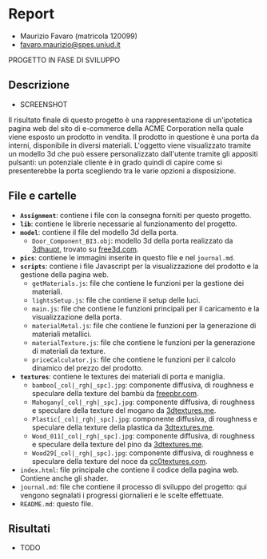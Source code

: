 # Report

- Maurizio Favaro (matricola 120099)
- favaro.maurizio@spes.uniud.it

PROGETTO IN FASE DI SVILUPPO

## Descrizione

 - SCREENSHOT

 Il risultato finale di questo progetto è una rappresentazione di un'ipotetica pagina web del sito di e-commerce della ACME Corporation nella quale viene esposto un prodotto in vendita. Il prodotto in questione è una porta da interni, disponibile in diversi materiali. L'oggetto viene visualizzato tramite un modello 3d che può essere personalizzato dall'utente tramite gli appositi pulsanti: un potenziale cliente è in grado quindi di capire come si presenterebbe la porta scegliendo tra le varie opzioni a disposizione.

## File e cartelle

* **`Assignment`**: contiene i file con la consegna forniti per questo progetto.
* **`lib`**: contiene le librerie necessarie al funzionamento del progetto.
* **`model`**: contiene il file del modello 3d della porta.
  * `Door_Component_BI3.obj`: modello 3d della porta realizzato da [3dhaupt](https://free3d.com/it/user/3dhaupt), trovato su [free3d.com](https://free3d.com/it/3d-model/room-door-94798.html).
* **`pics`**: contiene le immagini inserite in questo file e nel `journal.md`.
* **`scripts`**: contiene i file Javascript per la visualizzazione del prodotto e la gestione della pagina web.
  * `getMaterials.js`: file che contiene le funzioni per la gestione dei materiali.
  * `lightsSetup.js`: file che contiene il setup delle luci.
  * `main.js`: file che contiene le funzioni principali per il caricamento e la visualizzazione della porta.
  * `materialMetal.js`: file che contiene le funzioni per la generazione di materiali metallici.
  * `materialTexture.js`: file che contiene le funzioni per la generazione di materiali da texture.
  * `priceCalculator.js`: file che contiene le funzioni per il calcolo dinamico del prezzo del prodotto.
* **`textures`**: contiene le textures dei materiali di porta e maniglia.
  * `bamboo[_col|_rgh|_spc].jpg`: componente diffusiva, di roughness e speculare della texture del bambù da [freepbr.com](https://freepbr.com/materials/bamboo-wood-pbr-material/).
  * `Mahogany[_col|_rgh|_spc].jpg`: componente diffusiva, di roughness e speculare della texture del mogano da [3dtextures.me](https://3dtextures.me/2018/12/27/wood-009-mahogany/).
  * `Plastic[_col|_rgh|_spc].jpg`: componente diffusiva, di roughness e speculare della texture della plastica da [3dtextures.me](https://3dtextures.me/2018/03/26/plastic-001-w-speckles-and-fingerprints/).
  * `Wood_011[_col|_rgh|_spc].jpg`: componente diffusiva, di roughness e speculare della texture del pino da [3dtextures.me](https://3dtextures.me/2019/01/10/wood-011a/).
  * `Wood29[_col|_rgh|_spc].jpg`: componente diffusiva, di roughness e speculare della texture del noce da [cc0textures.com](https://www.cc0textures.com/view.php?tex=Wood29).
* `index.html`: file principale che contiene il codice della pagina web. Contiene anche gli shader.
* `journal.md`: file che contiene il processo di sviluppo del progetto: qui vengono segnalati i progressi giornalieri e le scelte effettuate.
* `README.md`: questo file.

## Risultati

- TODO
